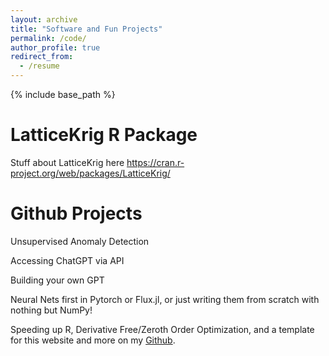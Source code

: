 ```yaml
---
layout: archive
title: "Software and Fun Projects"
permalink: /code/
author_profile: true
redirect_from:
  - /resume
---
```


{% include base_path %}

LatticeKrig R Package
======
Stuff about LatticeKrig here
https://cran.r-project.org/web/packages/LatticeKrig/


Github Projects
======
Unsupervised Anomaly Detection

Accessing ChatGPT via API

Building your own GPT

Neural Nets first in Pytorch or Flux.jl, or just writing them from scratch with nothing but NumPy! 

Speeding up R, Derivative Free/Zeroth Order Optimization, and a template for this website and more on my [Github](https://github.com/antonyxsik). 